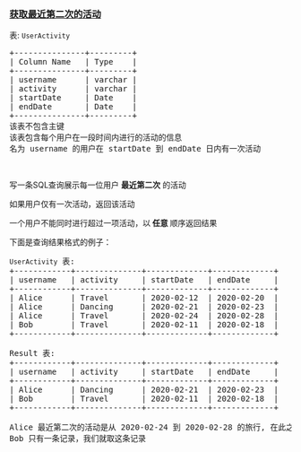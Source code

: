 ### [获取最近第二次的活动](https://leetcode-cn.com/problems/get-the-second-most-recent-activity)

<p>表: <code>UserActivity</code></p>

<pre>
+---------------+---------+
| Column Name   | Type    |
+---------------+---------+
| username      | varchar |
| activity      | varchar |
| startDate     | Date    |
| endDate       | Date    |
+---------------+---------+
该表不包含主键
该表包含每个用户在一段时间内进行的活动的信息
名为 username 的用户在 startDate 到 endDate 日内有一次活动
</pre>

<p>&nbsp;</p>

<p>写一条SQL查询展示每一位用户 <strong>最近第二次</strong> 的活动</p>

<p>如果用户仅有一次活动，返回该活动</p>

<p>一个用户不能同时进行超过一项活动，以<strong> 任意 </strong>顺序返回结果</p>

<p>下面是查询结果格式的例子：</p>

<pre>
<code>UserActivity</code> 表:
+------------+--------------+-------------+-------------+
| username   | activity     | startDate   | endDate     |
+------------+--------------+-------------+-------------+
| Alice      | Travel       | 2020-02-12  | 2020-02-20  |
| Alice      | Dancing      | 2020-02-21  | 2020-02-23  |
| Alice      | Travel       | 2020-02-24  | 2020-02-28  |
| Bob        | Travel       | 2020-02-11  | 2020-02-18  |
+------------+--------------+-------------+-------------+

Result 表:
+------------+--------------+-------------+-------------+
| username   | activity     | startDate   | endDate     |
+------------+--------------+-------------+-------------+
| Alice      | Dancing      | 2020-02-21  | 2020-02-23  |
| Bob        | Travel       | 2020-02-11  | 2020-02-18  |
+------------+--------------+-------------+-------------+

Alice 最近第二次的活动是从 2020-02-24 到 2020-02-28 的旅行, 在此之前的 2020-02-21 到 2020-02-23 她进行了舞蹈
Bob 只有一条记录，我们就取这条记录
</pre>
